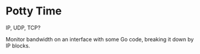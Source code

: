 Potty Time
==========

IP, UDP, TCP?

Monitor bandwidth on an interface with some Go code, breaking it down by IP blocks.
